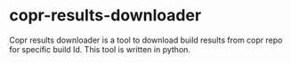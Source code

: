# copr-results-downloader
Copr results downloader is a tool to download build results from copr repo for specific build Id. This tool is written in python.
